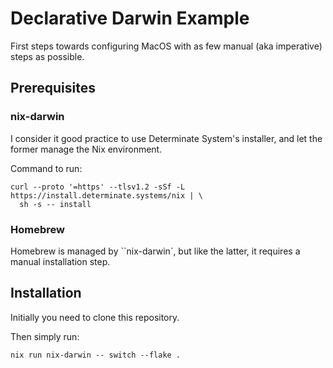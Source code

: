 # Declarative Darwin Example

First steps towards configuring MacOS with as few manual (aka imperative) steps as possible.

## Prerequisites

### nix-darwin

I consider it good practice to use Determinate System's installer, and let the former manage the Nix environment.

Command to run:

```
curl --proto '=https' --tlsv1.2 -sSf -L https://install.determinate.systems/nix | \
  sh -s -- install
```

### Homebrew

Homebrew is managed by ``nix-darwin`, but like the latter, it requires a manual installation step.

## Installation

Initially you need to clone this repository.

Then simply run:

```
nix run nix-darwin -- switch --flake .
```
